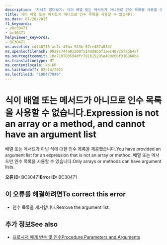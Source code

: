 ```yaml
---
description: '자세히 알아보기: 식이 배열 또는 메서드가 아니므로 인수 목록을 사용할 수 없습니다.'
title: 식이 배열 또는 메서드가 아니므로 인수 목록을 사용할 수 없습니다.
ms.date: 07/20/2015
f1_keywords:
- vbc30471
- bc30471
helpviewer_keywords:
- BC30471
ms.assetid: cdf48716-ac2c-45ba-933b-67ce487a034f
ms.openlocfilehash: 0928c744a93200f514dd9bbf1aec407c5fadb4af
ms.sourcegitcommit: 10e719780594efc781b15295e499c66f316068b8
ms.translationtype: MT
ms.contentlocale: ko-KR
ms.lasthandoff: 02/14/2021
ms.locfileid: "100477946"
---
```

# <a name="expression-is-not-an-array-or-a-method-and-cannot-have-an-argument-list"></a><span data-ttu-id="f95d7-103">식이 배열 또는 메서드가 아니므로 인수 목록을 사용할 수 없습니다.</span><span class="sxs-lookup"><span data-stu-id="f95d7-103">Expression is not an array or a method, and cannot have an argument list</span></span>

<span data-ttu-id="f95d7-104">배열 또는 메서드가 아닌 식에 대한 인수 목록을 제공했습니다.</span><span class="sxs-lookup"><span data-stu-id="f95d7-104">You have provided an argument list for an expression that is not an array or method.</span></span> <span data-ttu-id="f95d7-105">배열 또는 메서드만 인수 목록을 사용할 수 있습니다.</span><span class="sxs-lookup"><span data-stu-id="f95d7-105">Only arrays or methods can have argument lists.</span></span>  
  
 <span data-ttu-id="f95d7-106">**오류 ID:** BC30471</span><span class="sxs-lookup"><span data-stu-id="f95d7-106">**Error ID:** BC30471</span></span>  
  
## <a name="to-correct-this-error"></a><span data-ttu-id="f95d7-107">이 오류를 해결하려면</span><span class="sxs-lookup"><span data-stu-id="f95d7-107">To correct this error</span></span>  
  
- <span data-ttu-id="f95d7-108">인수 목록을 제거합니다.</span><span class="sxs-lookup"><span data-stu-id="f95d7-108">Remove the argument list.</span></span>  
  
## <a name="see-also"></a><span data-ttu-id="f95d7-109">추가 정보</span><span class="sxs-lookup"><span data-stu-id="f95d7-109">See also</span></span>

- [<span data-ttu-id="f95d7-110">프로시저 매개 변수 및 인수</span><span class="sxs-lookup"><span data-stu-id="f95d7-110">Procedure Parameters and Arguments</span></span>](../programming-guide/language-features/procedures/procedure-parameters-and-arguments.md)
